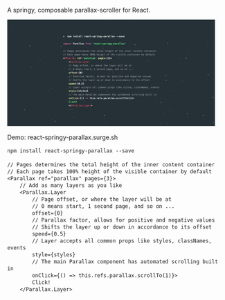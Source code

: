 A springy, composable parallax-scroller for React.

![intro](intro.gif)

Demo: react-springy-parallax.surge.sh

    npm install react-springy-parallax --save

    // Pages determines the total height of the inner content container
    // Each page takes 100% height of the visible container by default
    <Parallax ref="parallax" pages={3}>
        // Add as many layers as you like
        <Parallax.Layer
            // Page offset, or where the layer will be at
            // 0 means start, 1 second page, and so on ...
            offset={0}
            // Parallax factor, allows for positive and negative values
            // Shifts the layer up or down in accordance to its offset
            speed={0.5}
            // Layer accepts all common props like styles, classNames, events
            style={styles}
            // The main Parallax component has automated scrolling built in
            onClick={() => this.refs.parallax.scrollTo(1)}>
            Click!
        </Parallax.Layer>
